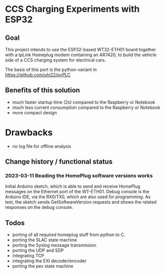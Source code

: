 # CCS Charging Experiments with ESP32

## Goal
This project intends to use the ESP32-based WT32-ETH01 board together
with a tpLink Homeplug modem containing an AR7420, to build the vehicle
side of a CCS charging system for electrical cars.

The basis of this port is the python-variant in
https://github.com/uhi22/pyPLC

## Benefits of this solution
- much faster startup time (2s) compared to the Raspberry or Notebook
- much less current consumption compared to the Raspberry or Notebook
- more compact design

# Drawbacks
- no log file for offline analysis

## Change history / functional status

### 2023-03-11 Reading the HomePlug software versions works
Initial Arduino sketch, which is able to send and receive HomePlug
messages on the Ethernet port of the WT-ETH01. Debug console is
the Arduino IDE, via the RX0/TX0, which are also used for programming.
As test, the sketch sends GetSoftwareVersion requests and shows
the related responses on the debug console.

## Todos
- porting of all required homeplug stuff from python to C.
- porting the SLAC state machine
- porting the Syslog message transmission
- porting the UDP and SDP
- integrating TCP
- integrating the EXI decoder/encoder
- porting the pev state machine